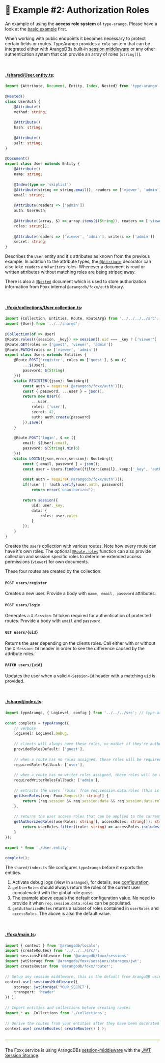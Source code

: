 # 👥 Example #2: Authorization Roles

An example of using the **access role system** of `type-arango`. Please have a look at the [basic example](../1-basic) first.

When working with public endpoints it becomes necessary to protect certain fields or routes.
TypeArango provides a `role` system that can be integrated either with ArangoDBs
built-in [session middleware](https://docs.arangodb.com/devel/Manual/Foxx/Reference/Sessions/) 
or any other authentication system that can provide an array of roles (`string[]`).

![divider](../../assets/divider.small.png)

#### **[./shared/User.entity.ts]()**:
```ts
import {Attribute, Document, Entity, Index, Nested} from 'type-arango'

@Nested()
class UserAuth {
	@Attribute()
	method: string;

	@Attribute()
	hash: string;

	@Attribute()
	salt: string;
}

@Document()
export class User extends Entity {
	@Attribute()
	name: string;

	@Index(type => 'skiplist')
	@Attribute(string => string.email(), readers => ['viewer', 'admin'])
	email: string;

	@Attribute(readers => ['admin'])
	auth: UserAuth;

	@Attribute((array, $) => array.items($(String)), readers => ['viewer'], writers => ['admin'])
	roles: string[];

	@Attribute(readers => ['viewer', 'admin'], writers => ['admin'])
	secret: string;
}
```

Describes the `User` entity and it's attributes as known from the previous example. In addition to the attribute types, the [`@Attribute`](../../API.md#attributeschema-readers-writers) decorator can also take `readers` and `writers` roles. Whenever a document is read or written attributes without matching roles are being striped away.

There is also a [`@Nested`](../../API.md#nested) document which is used to store authorization information from Foxx internal `@arangodb/foxx/auth` library.

![divider](../../assets/divider.small.png)

#### **[./foxx/collections/User.collection.ts]()**:
```ts
import {Collection, Entities, Route, RouteArg} from '../../../../src';
import {User} from '../../shared';

@Collection(of => User)
@Route.roles(({session, _key}) => session().uid === _key ? ['viewer'] : [])
@Route.GET(roles => ['guest', 'viewer', 'admin'])
@Route.PATCH(roles => ['viewer', 'admin'])
export class Users extends Entities {
	@Route.POST('register', roles => ['guest'], $ => ({
		...$(User),
		password: $(String)
	}))
	static REGISTER({json}: RouteArg){
		const auth = require('@arangodb/foxx/auth')();
		const { password, ...user } = json();
		return new User({
			...user,
			roles: ['user'],
			secret: 42,
			auth: auth.create(password)
		}).save()
	}

	@Route.POST('login', $ => ({
		email: $(User).email,
		password: $(String).min(6)
	}))
	static LOGIN({json,error,session}: RouteArg){
		const { email, password } = json();
		const user = Users.findOne({filter:{email}, keep:['_key', 'auth', 'roles']});

		const auth = require('@arangodb/foxx/auth')();
		if(!user || !auth.verify(user.auth, password))
			return error('unauthorized');

		return session({
			uid: user._key,
			data: {
				roles: user.roles
			}
		});
	}
}
```

Creates the `Users` collection with various routes. Note how every route can have it's own roles. The optional [`@Route.roles`](../../API.md#routerolesfunct) function can also provide collection and session specific roles to determine extended access permissions (`viewer`) for own documents.

These four routes are created by the collection:

#### `POST users/register`
Creates a new user. Provide a body with `name, email, password` attributes.

#### `POST users/login`
Generates a `X-Session-Id` token required for authentication of protected routes. Provide a body with `email` and `password`.

#### `GET users/{uid}`
Returns the user depending on the clients roles. Call either with or without the `X-Session-Id` header in order to see the difference caused by the attribute roles.`

#### `PATCH users/{uid}` 
Updates the user when a valid `X-Session-Id` header with a matching `uid` is provided.

![divider](../../assets/divider.small.png)

#### **[./shared/index.ts]()**:
```ts
import typeArango, { LogLevel, config } from '../../../src'; // type-arango

const complete = typeArango({
	// verbose
	logLevel: LogLevel.Debug,

	// clients will always have these roles, no mather if they're authenticated (also see getUserRoles)
	providedRolesDefault: ['guest'],

	// when a route has no roles assigned, these roles will be required
	requiredRolesFallback: ['user'],

	// when a route has no writer roles assigned, these roles will be required
	requiredWriterRolesFallback: ['admin'],

	// extracts the users `roles` from req.session.data.roles (this is the default config value)
	getUserRoles(req: Foxx.Request): string[] {
		return (req.session && req.session.data && req.session.data.roles || []).concat(config.providedRolesDefault);
	},

	// returns the user access roles that can be applied to the current route (this is the default config value)
	getAuthorizedRoles(userRoles: string[], accessRoles: string[]): string[] {
		return userRoles.filter((role: string) => accessRoles.includes(role));
	}
});

export * from './User.entity';

complete();
```

The `shared/index.ts` file configures `typeArango` before it exports the entities.

1. Activate debug logs (view in `arangod`), for details, see [configuration](../../API.md#-configuration).
2. `getUserRoles` should always return the roles of the current user concatenated with the global role `guest`.
3. The example above equals the default configuration value. No need to provide it when 
`req.session.data.roles` can be populated.
4. `getAuthorizedRoles` returns a subset of roles contained in `userRoles` and 
`accessRoles`. The above is also the default value.

![divider](../../assets/divider.small.png)

#### **[./foxx/main.ts]()**:
```ts
import { context } from '@arangodb/locals';
import {createRoutes} from '../../../src/';
import sessionsMiddleware from '@arangodb/foxx/sessions'
import jwtStorage from '@arangodb/foxx/sessions/storages/jwt';
import createRouter from '@arangodb/foxx/router';

// Setup any session middleware, this is the default from ArangoDB using JWT
context.use( sessionsMiddleware({
	storage: jwtStorage('YOUR_SECRET'),
	transport: 'header'
}) );

// Import entities and collections before creating routes
import * as _Collections from './collections';

// Derive the routes from your entities after they have been decorated and export the router to Foxx
context.use( createRoutes( createRouter() ) );
```

![divider](../../assets/divider.png)

The Foxx service is using ArangoDBs [session-middleware](https://docs.arangodb.com/devel/Manual/Foxx/Reference/Sessions/)
 with the [JWT Session Storage](https://docs.arangodb.com/devel/Manual/Foxx/Reference/Sessions/Storages/JWT.html).
 